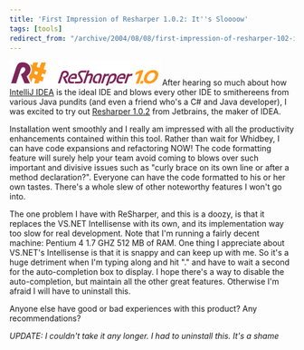 ```yaml
---
title: 'First Impression of Resharper 1.0.2: It''s Sloooow'
tags: [tools]
redirect_from: "/archive/2004/08/08/first-impression-of-resharper-102-its-sloooow.aspx/"
---
```


![Resharper](/assets/images/resharper.gif) After hearing so much about how
[IntelliJ IDEA](http://www.jetbrains.com/idea/index.html) is the ideal
IDE and blows every other IDE to smithereens from various Java pundits
(and even a friend who's a C# and Java developer), I was excited to try
out [Resharper 1.0.2](http://www.jetbrains.com/resharper/index.html)
from Jetbrains, the maker of IDEA.

Installation went smoothly and I really am impressed with all the
productivity enhancements contained within this tool. Rather than wait
for Whidbey, I can have code expansions and refactoring NOW! The code
formatting feature will surely help your team avoid coming to blows over
such important and divisive issues such as "curly brace on its own line
or after a method declaration?". Everyone can have the code formatted to
his or her own tastes. There's a whole slew of other noteworthy features
I won't go into.

The one problem I have with ReSharper, and this is a doozy, is that it
replaces the VS.NET Intellisense with its own, and its implementation
way too slow for real development. Note that I'm running a fairly decent
machine: Pentium 4 1.7 GHZ 512 MB of RAM. One thing I appreciate about
VS.NET's Intellisense is that it is snappy and can keep up with me. So
it's a huge detriment when I'm typing along and hit "." and have to wait
a second for the auto-completion box to display. I hope there's a way to
disable the auto-completion, but maintain all the other great features.
Otherwise I'm afraid I will have to uninstall this.

Anyone else have good or bad experiences with this product? Any
recommendations?

*UPDATE: I couldn't take it any longer. I had to uninstall this. It's a
shame*

